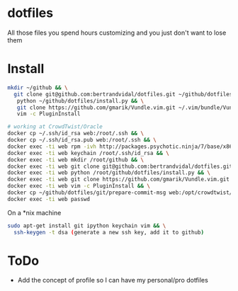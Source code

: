 dotfiles
========

All those files you spend hours customizing and you just don't want to lose them

Install
=======

```sh
mkdir ~/github && \
  git clone git@github.com:bertrandvidal/dotfiles.git ~/github/dotfiles && \
   python ~/github/dotfiles/install.py && \
   git clone https://github.com/gmarik/Vundle.vim.git ~/.vim/bundle/Vundle.vim && \
   vim -c PluginInstall
```

```sh
# working at CrowdTwist/Oracle
docker cp ~/.ssh/id_rsa web:/root/.ssh && \
docker cp ~/.ssh/id_rsa.pub web:/root/.ssh && \
docker exec -ti web rpm -ivh http://packages.psychotic.ninja/7/base/x86_64/RPMS/keychain-2.8.0-3.el7.psychotic.noarch.rpm && \
docker exec -ti web keychain /root/.ssh/id_rsa && \
docker exec -ti web mkdir /root/github && \
docker exec -ti web git clone git@github.com:bertrandvidal/dotfiles.git /root/github/dotfiles && \
docker exec -ti web python /root/github/dotfiles/install.py && \
docker exec -ti web git clone https://github.com/gmarik/Vundle.vim.git /root/.vim/bundle/Vundle.vim && \
docker exec -ti web vim -c PluginInstall && \
docker cp ~/github/dotfiles/git/prepare-commit-msg web:/opt/crowdtwist/.git/hooks/ && \
docker exec -ti web passwd
```

On a \*nix machine
```sh
sudo apt-get install git ipython keychain vim && \
  ssh-keygen -t dsa (generate a new ssh key, add it to github)
```

ToDo
====

* Add the concept of profile so I can have my personal/pro dotfiles
